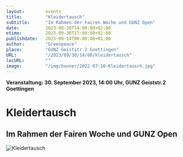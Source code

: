 ```yaml
---
layout:        events
title:         "Kleidertausch"
subtitle:      "Im Rahmen der Fairen Woche und GUNZ Open"
date:          2023-09-30T14:00:00+02:00
etime:         2023-09-30T17:00:00+02:00
publishdate:   2023-09-14T00:00:00+01:00
author:        "Greenpeace"
place:         "GUNZ Geiststr.2 Goettingen"
URL:           "/2023/09/30/14/00/kleidertausch"
locURL:        ""
image:         "/img/banner/2022-07-10-Kleidertausch.jpg"
---
```


**Veranstaltung: 30. September 2023, 14:00 Uhr, GUNZ Geiststr.2 Goettingen**

Kleidertausch
===========

Im Rahmen der Fairen Woche und GUNZ Open
-----------
![Kleidertausch](/img/event/2023-09-30-Kleidertausch.png)

